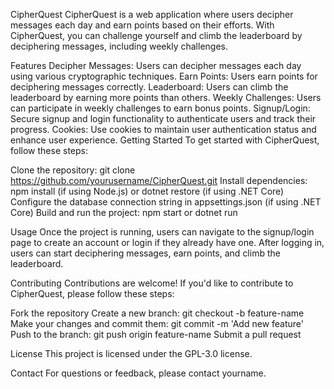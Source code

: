 CipherQuest
CipherQuest is a web application where users decipher messages each day and earn points based on their efforts. With CipherQuest, you can challenge yourself and climb the leaderboard by deciphering messages, including weekly challenges.

Features
Decipher Messages: Users can decipher messages each day using various cryptographic techniques.
Earn Points: Users earn points for deciphering messages correctly.
Leaderboard: Users can climb the leaderboard by earning more points than others.
Weekly Challenges: Users can participate in weekly challenges to earn bonus points.
Signup/Login: Secure signup and login functionality to authenticate users and track their progress.
Cookies: Use cookies to maintain user authentication status and enhance user experience.
Getting Started
To get started with CipherQuest, follow these steps:

Clone the repository: git clone https://github.com/yourusername/CipherQuest.git
Install dependencies: npm install (if using Node.js) or dotnet restore (if using .NET Core)
Configure the database connection string in appsettings.json (if using .NET Core)
Build and run the project: npm start or dotnet run

Usage
Once the project is running, users can navigate to the signup/login page to create an account or login if they already have one. After logging in, users can start deciphering messages, earn points, and climb the leaderboard.

Contributing
Contributions are welcome! If you'd like to contribute to CipherQuest, please follow these steps:

Fork the repository
Create a new branch: git checkout -b feature-name
Make your changes and commit them: git commit -m 'Add new feature'
Push to the branch: git push origin feature-name
Submit a pull request

License
This project is licensed under the GPL-3.0 license.

Contact
For questions or feedback, please contact yourname.